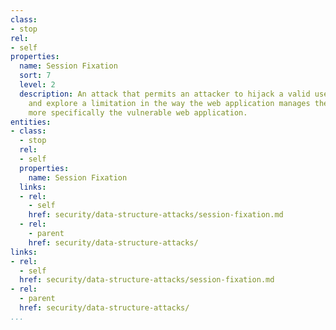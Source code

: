 ```yaml
---
class:
- stop
rel:
- self
properties:
  name: Session Fixation
  sort: 7
  level: 2
  description: An attack that permits an attacker to hijack a valid user session,
    and explore a limitation in the way the web application manages the session ID,
    more specifically the vulnerable web application.
entities:
- class:
  - stop
  rel:
  - self
  properties:
    name: Session Fixation
  links:
  - rel:
    - self
    href: security/data-structure-attacks/session-fixation.md
  - rel:
    - parent
    href: security/data-structure-attacks/
links:
- rel:
  - self
  href: security/data-structure-attacks/session-fixation.md
- rel:
  - parent
  href: security/data-structure-attacks/
...
```


